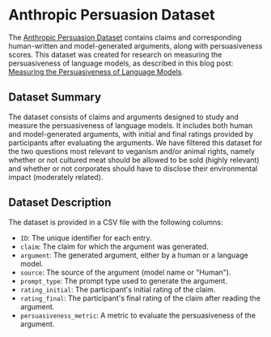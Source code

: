 # Anthropic Persuasion Dataset

The [Anthropic Persuasion Dataset](https://huggingface.co/datasets/Anthropic/persuasion) contains claims and corresponding human-written and model-generated arguments, along with persuasiveness scores. This dataset was created for research on measuring the persuasiveness of language models, as described in this blog post: [Measuring the Persuasiveness of Language Models](https://www.anthropic.com/news/measuring-model-persuasiveness).

## Dataset Summary

The dataset consists of claims and arguments designed to study and measure the persuasiveness of language models. It includes both human and model-generated arguments, with initial and final ratings provided by participants after evaluating the arguments. We have filtered this dataset for the two questions most relevant to veganism and/or animal rights, namely whether or not cultured meat should be allowed to be sold (highly relevant) and whether or not corporates should have to disclose their environmental impact (moderately related).

## Dataset Description

The dataset is provided in a CSV file with the following columns:

- `ID`: The unique identifier for each entry.
- `claim`: The claim for which the argument was generated.
- `argument`: The generated argument, either by a human or a language model.
- `source`: The source of the argument (model name or "Human").
- `prompt_type`: The prompt type used to generate the argument.
- `rating_initial`: The participant's initial rating of the claim.
- `rating_final`: The participant's final rating of the claim after reading the argument.
- `persuasiveness_metric`: A metric to evaluate the persuasiveness of the argument.
